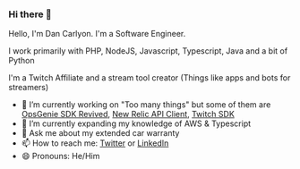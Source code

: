 ### Hi there 👋
Hello, I'm Dan Carlyon. I'm a Software Engineer.

I work primarily with PHP, NodeJS, Javascript, Typescript, Java and a bit of Python

I'm a Twitch Affiliate and a stream tool creator (Things like apps and bots for streamers)

- 🔭 I’m currently working on "Too many things" but some of them are [OpsGenie SDK Revived](https://github.com/DanCarlyon/opsgenie-sdk-revived), [New Relic API Client](https://github.com/DanCarlyon/newrelic-api-client), [Twitch SDK](https://github.com/DanCarlyon/dancarlyon-twitch-sdk)
- 🌱 I’m currently expanding my knowledge of AWS & Typescript
- 💬 Ask me about my extended car warranty
- 📫 How to reach me: [Twitter](https://twitter.com/DanCarlyon) or [LinkedIn](https://www.linkedin.com/in/dancarlyon/)
- 😄 Pronouns: He/Him
